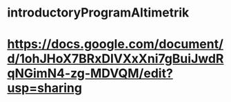 # introductoryProgramAltimetrik
# https://docs.google.com/document/d/1ohJHoX7BRxDlVXxXni7gBuiJwdRqNGimN4-zg-MDVQM/edit?usp=sharing

